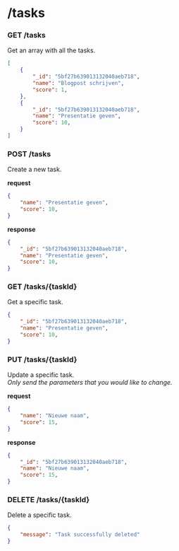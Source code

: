 # /tasks

### GET /tasks
Get an array with all the tasks.

```json
[
    {
        "_id": "5bf27b639013132040aeb718",
        "name": "Blogpost schrijven",
        "score": 1,
    },
    {
        "_id": "5bf27b639013132040aeb718",
        "name": "Presentatie geven",
        "score": 10,
    }
]
```

### POST /tasks
Create a new task.

**request**
```json
{
    "name": "Presentatie geven",
    "score": 10,
}
```
**response**
```json
{
    "_id": "5bf27b639013132040aeb718",
    "name": "Presentatie geven",
    "score": 10,
}
```

### GET /tasks/{taskId}
Get a specific task.

```json
{
    "_id": "5bf27b639013132040aeb718",
    "name": "Presentatie geven",
    "score": 10,
}
```

### PUT /tasks/{taskId}
Update a specific task.  
*Only send the parameters that you would like to change.*

**request**
```json
{
    "name": "Nieuwe naam",
    "score": 15,
}
```
**response**
```json
{
    "_id": "5bf27b639013132040aeb718",
    "name": "Nieuwe naam",
    "score": 15,
}
```

### DELETE /tasks/{taskId}
Delete a specific task.

```json
{
    "message": "Task successfully deleted"
}
```